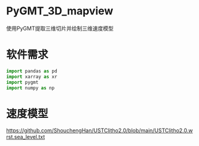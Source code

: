 # PyGMT_3D_mapview
使用PyGMT提取三维切片并绘制三维速度模型

# 软件需求
```python
import pandas as pd 
import xarray as xr 
import pygmt
import numpy as np
```

# 速度模型
https://github.com/ShouchengHan/USTClitho2.0/blob/main/USTClitho2.0.wrst.sea_level.txt


